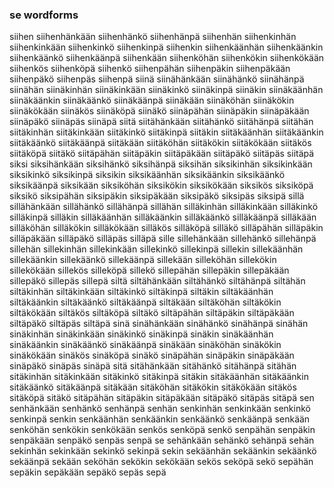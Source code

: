 
### se wordforms

siihen
siihenhänkään
siihenhänkö
siihenhänpä
siihenhän
siihenkinhän
siihenkinkään
siihenkinkö
siihenkinpä
siihenkin
siihenkäänhän
siihenkäänkin
siihenkäänkö
siihenkäänpä
siihenkään
siihenköhän
siihenkökin
siihenkökään
siihenkös
siihenköpä
siihenkö
siihenpähän
siihenpäkin
siihenpäkään
siihenpäkö
siihenpäs
siihenpä
siinä
siinähänkään
siinähänkö
siinähänpä
siinähän
siinäkinhän
siinäkinkään
siinäkinkö
siinäkinpä
siinäkin
siinäkäänhän
siinäkäänkin
siinäkäänkö
siinäkäänpä
siinäkään
siinäköhän
siinäkökin
siinäkökään
siinäkös
siinäköpä
siinäkö
siinäpähän
siinäpäkin
siinäpäkään
siinäpäkö
siinäpäs
siinäpä
siitä
siitähänkään
siitähänkö
siitähänpä
siitähän
siitäkinhän
siitäkinkään
siitäkinkö
siitäkinpä
siitäkin
siitäkäänhän
siitäkäänkin
siitäkäänkö
siitäkäänpä
siitäkään
siitäköhän
siitäkökin
siitäkökään
siitäkös
siitäköpä
siitäkö
siitäpähän
siitäpäkin
siitäpäkään
siitäpäkö
siitäpäs
siitäpä
siksi
siksihänkään
siksihänkö
siksihänpä
siksihän
siksikinhän
siksikinkään
siksikinkö
siksikinpä
siksikin
siksikäänhän
siksikäänkin
siksikäänkö
siksikäänpä
siksikään
siksiköhän
siksikökin
siksikökään
siksikös
siksiköpä
siksikö
siksipähän
siksipäkin
siksipäkään
siksipäkö
siksipäs
siksipä
sillä
sillähänkään
sillähänkö
sillähänpä
sillähän
silläkinhän
silläkinkään
silläkinkö
silläkinpä
silläkin
silläkäänhän
silläkäänkin
silläkäänkö
silläkäänpä
silläkään
silläköhän
silläkökin
silläkökään
silläkös
silläköpä
silläkö
silläpähän
silläpäkin
silläpäkään
silläpäkö
silläpäs
silläpä
sille
sillehänkään
sillehänkö
sillehänpä
sillehän
sillekinhän
sillekinkään
sillekinkö
sillekinpä
sillekin
sillekäänhän
sillekäänkin
sillekäänkö
sillekäänpä
sillekään
silleköhän
sillekökin
sillekökään
sillekös
silleköpä
sillekö
sillepähän
sillepäkin
sillepäkään
sillepäkö
sillepäs
sillepä
siltä
siltähänkään
siltähänkö
siltähänpä
siltähän
siltäkinhän
siltäkinkään
siltäkinkö
siltäkinpä
siltäkin
siltäkäänhän
siltäkäänkin
siltäkäänkö
siltäkäänpä
siltäkään
siltäköhän
siltäkökin
siltäkökään
siltäkös
siltäköpä
siltäkö
siltäpähän
siltäpäkin
siltäpäkään
siltäpäkö
siltäpäs
siltäpä
sinä
sinähänkään
sinähänkö
sinähänpä
sinähän
sinäkinhän
sinäkinkään
sinäkinkö
sinäkinpä
sinäkin
sinäkäänhän
sinäkäänkin
sinäkäänkö
sinäkäänpä
sinäkään
sinäköhän
sinäkökin
sinäkökään
sinäkös
sinäköpä
sinäkö
sinäpähän
sinäpäkin
sinäpäkään
sinäpäkö
sinäpäs
sinäpä
sitä
sitähänkään
sitähänkö
sitähänpä
sitähän
sitäkinhän
sitäkinkään
sitäkinkö
sitäkinpä
sitäkin
sitäkäänhän
sitäkäänkin
sitäkäänkö
sitäkäänpä
sitäkään
sitäköhän
sitäkökin
sitäkökään
sitäkös
sitäköpä
sitäkö
sitäpähän
sitäpäkin
sitäpäkään
sitäpäkö
sitäpäs
sitäpä
sen
senhänkään
senhänkö
senhänpä
senhän
senkinhän
senkinkään
senkinkö
senkinpä
senkin
senkäänhän
senkäänkin
senkäänkö
senkäänpä
senkään
senköhän
senkökin
senkökään
senkös
senköpä
senkö
senpähän
senpäkin
senpäkään
senpäkö
senpäs
senpä
se
sehänkään
sehänkö
sehänpä
sehän
sekinhän
sekinkään
sekinkö
sekinpä
sekin
sekäänhän
sekäänkin
sekäänkö
sekäänpä
sekään
seköhän
sekökin
sekökään
sekös
seköpä
sekö
sepähän
sepäkin
sepäkään
sepäkö
sepäs
sepä

